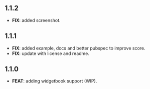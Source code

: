 ## 1.1.2

 - **FIX**: added screenshot.

## 1.1.1

 - **FIX**: added example, docs and better pubspec to improve score.
 - **FIX**: update with license and readme.

## 1.1.0

 - **FEAT**: adding widgetbook support (WIP).


